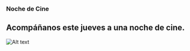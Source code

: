 ### Noche de Cine

## Acompáñanos este jueves a una noche de cine.

![Alt text](https://raw.github.com/jovenes/jovenes.github.io/master/MovieNightFl.JPG?raw=true "Movie Night")
